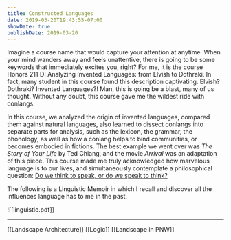 ```yaml
---
title: Constructed Languages
date: 2019-03-20T19:43:55-07:00
showDate: true
publishDate: 2019-03-20
---
```


Imagine a course name that would capture your attention at anytime. When your mind wanders away and feels unattentive, there is going to be some keywords that immediately excites you, right? For me, it is the course Honors 211 D: Analyzing Invented Languages: from Elvish to Dothraki. In fact, many student in this course found this description captivating. Elvish? Dothraki? Invented Languages?! Man, this is going be a blast, many of us thought. Without any doubt, this course gave me the wildest ride with conlangs. 

In this course, we analyzed the origin of invented languages, compared them against natural languages, also learned to dissect conlangs into separate parts for analysis, such as the lexicon, the grammar, the phonology, as well as how a conlang helps to bind communities, or becomes embodied in fictions. The best example we went over was _The Story of Your Life_ by Ted Chiang, and the movie _Arrival_ was an adaptation of this piece. This course made me truly acknowledged how marvelous language is to our lives, and simultaneously contemplate a philosophical question: [Do we think to speak, or do we speak to think?](https://en.wikipedia.org/wiki/Linguistic_relativity) 

The following is a Linguistic Memoir in which I recall and discover all the influences language has to me in the past.

![[linguistic.pdf]]

---
[[Landscape Architecture]]
[[Logic]]
[[Landscape in PNW]]